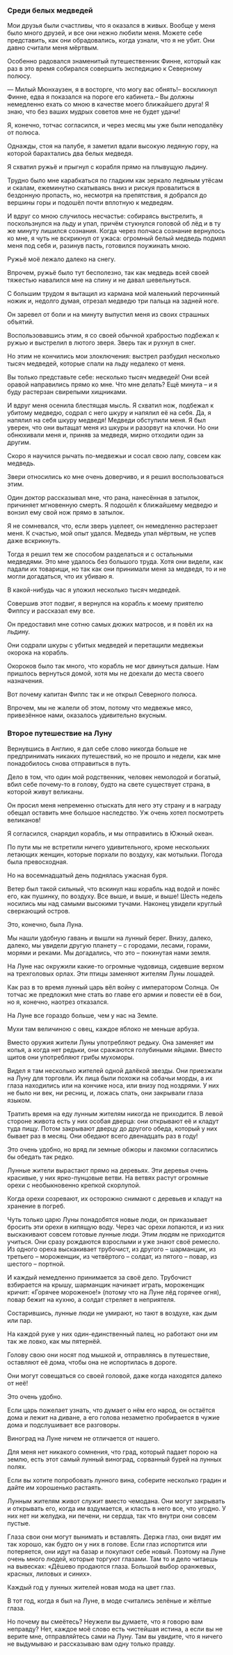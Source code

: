 ### Среди белых медведей

Мои друзья были счастливы, что я оказался в живых.
Вообще у меня было много друзей, и все они нежно любили меня.
Можете себе представить, как они обрадовались, когда узнали, что я не убит.
Они давно считали меня мёртвым.

Особенно радовался знаменитый путешественник Финне, который как раз в это время собирался совершить экспедицию к Северному полюсу.

— Милый Мюнхаузен, я в восторге, что могу вас обнять!– воскликнул Финне, едва я показался на пороге его кабинета.– Вы должны немедленно ехать со мною в качестве моего ближайшего друга!
Я знаю, что без ваших мудрых советов мне не будет удачи!

Я, конечно, тотчас согласился, и через месяц мы уже были неподалёку от полюса.

Однажды, стоя на палубе, я заметил вдали высокую ледяную гору, на которой барахтались два белых медведя.

Я схватил ружьё и прыгнул с корабля прямо на плывущую льдину.

Трудно было мне карабкаться по гладким как зеркало ледяным утёсам и скалам, ежеминутно скатываясь вниз и рискуя провалиться в бездонную пропасть, но, несмотря на препятствия, я добрался до вершины горы и подошёл почти вплотную к медведям.

И вдруг со мною случилось несчастье: собираясь выстрелить, я поскользнулся на льду и упал, причём стукнулся головой об лёд и в ту же минуту лишился сознания.
Когда через полчаса сознание вернулось ко мне, я чуть не вскрикнул от ужаса: огромный белый медведь подмял меня под себя и, разинув пасть, готовился поужинать мною.

Ружьё моё лежало далеко на снегу.

Впрочем, ружьё было тут бесполезно, так как медведь всей своей тяжестью навалился мне на спину и не давал шевельнуться.

С большим трудом я вытащил из кармана мой маленький перочинный ножик и, недолго думая, отрезал медведю три пальца на задней ноге.

Он заревел от боли и на минуту выпустил меня из своих страшных объятий.

Воспользовавшись этим, я со своей обычной храбростью подбежал к ружью и выстрелил в лютого зверя.
Зверь так и рухнул в снег.

Но этим не кончились мои злоключения: выстрел разбудил несколько тысяч медведей, которые спали на льду недалеко от меня.

Вы только представьте себе: несколько тысяч медведей!
Они всей оравой направились прямо ко мне.
Что мне делать?
Ещё минута – и я буду растерзан свирепыми хищниками.

И вдруг меня осенила блестящая мысль.
Я схватил нож, подбежал к убитому медведю, содрал с него шкуру и напялил её на себя.
Да, я напялил на себя шкуру медведя!
Медведи обступили меня.
Я был уверен, что они вытащат меня из шкуры и разорвут на клочки.
Но они обнюхивали меня и, приняв за медведя, мирно отходили один за другим.

Скоро я научился рычать по-медвежьи и сосал свою лапу, совсем как медведь.

Звери относились ко мне очень доверчиво, и я решил воспользоваться этим.

Один доктор рассказывал мне, что рана, нанесённая в затылок, причиняет мгновенную смерть.
Я подошёл к ближайшему медведю и вонзил ему свой нож прямо в затылок.

Я не сомневался, что, если зверь уцелеет, он немедленно растерзает меня.
К счастью, мой опыт удался.
Медведь упал мёртвым, не успев даже вскрикнуть.

Тогда я решил тем же способом разделаться и с остальными медведями.
Это мне удалось без большого труда.
Хотя они видели, как падали их товарищи, но так как они принимали меня за медведя, то и не могли догадаться, что их убиваю я.

В какой-нибудь час я уложил несколько тысяч медведей.

Совершив этот подвиг, я вернулся на корабль к моему приятелю Фиппсу и рассказал ему все.

Он предоставил мне сотню самых дюжих матросов, и я повёл их на льдину.

Они содрали шкуры с убитых медведей и перетащили медвежьи окорока на корабль.

Окороков было так много, что корабль не мог двинуться дальше.
Нам пришлось вернуться домой, хотя мы не доехали до места своего назначения.

Вот почему капитан Фиппс так и не открыл Северного полюса.

Впрочем, мы не жалели об этом, потому что медвежье мясо, привезённое нами, оказалось удивительно вкусным.

### Второе путешествие на Луну

Вернувшись в Англию, я дал себе слово никогда больше не предпринимать никаких путешествий, но не прошло и недели, как мне понадобилось снова отправиться в путь.

Дело в том, что один мой родственник, человек немолодой и богатый, вбил себе почему-то в голову, будто на свете существует страна, в которой живут великаны.

Он просил меня непременно отыскать для него эту страну и в награду обещал оставить мне большое наследство.
Уж очень хотел посмотреть великанов!

Я согласился, снарядил корабль, и мы отправились в Южный океан.

По пути мы не встретили ничего удивительного, кроме нескольких летающих женщин, которые порхали по воздуху, как мотыльки.
Погода была превосходная.

Но на восемнадцатый день поднялась ужасная буря.

Ветер был такой сильный, что вскинул наш корабль над водой и понёс его, как пушинку, по воздуху.
Все выше, и выше, и выше!
Шесть недель носились мы над самыми высокими тучами.
Наконец увидели круглый сверкающий остров.

Это, конечно, была Луна.

Мы нашли удобную гавань и вышли на лунный берег.
Внизу, далеко, далеко, мы увидели другую планету – с городами, лесами, горами, морями и реками.
Мы догадались, что это – покинутая нами земля.

На Луне нас окружили какие-то огромные чудовища, сидевшие верхом на трехголовых орлах.
Эти птицы заменяют жителям Луны лошадей.

Как раз в то время лунный царь вёл войну с императором Солнца.
Он тотчас же предложил мне стать во главе его армии и повести её в бои, но я, конечно, наотрез отказался.

На Луне все гораздо больше, чем у нас на Земле.

Мухи там величиною с овец, каждое яблоко не меньше арбуза.

Вместо оружия жители Луны употребляют редьку.
Она заменяет им копья, а когда нет редьки, они сражаются голубиными яйцами.
Вместо щитов они употребляют грибы мухоморы.

Видел я там несколько жителей одной далёкой звезды.
Они приезжали на Луну для торговли.
Их лица были похожи на собачьи морды, а их глаза находились или на кончике носа, или внизу под ноздрями.
У них не было ни век, ни ресниц, и, ложась спать, они закрывали глаза языком.

Тратить время на еду лунным жителям никогда не приходится.
В левой стороне живота есть у них особая дверца: они открывают её и кладут туда пищу.
Потом закрывают дверцу до другого обеда, который у них бывает раз в месяц.
Они обедают всего двенадцать раз в году!

Это очень удобно, но вряд ли земные обжоры и лакомки согласились бы обедать так редко.

Лунные жители вырастают прямо на деревьях.
Эти деревья очень красивые, у них ярко-пунцовые ветви.
На ветвях растут огромные орехи с необыкновенно крепкой скорлупой.

Когда орехи созревают, их осторожно снимают с деревьев и кладут на хранение в погреб.

Чуть только царю Луны понадобятся новые люди, он приказывает бросить эти орехи в кипящую воду.
Через час орехи лопаются, и из них выскакивают совсем готовые лунные люди.
Этим людям не приходится учиться.
Они сразу рождаются взрослыми и уже знают своё ремесло.
Из одного ореха выскакивает трубочист, из другого – шарманщик, из третьего – мороженщик, из четвёртого – солдат, из пятого – повар, из шестого – портной.

И каждый немедленно принимается за своё дело.
Трубочист взбирается на крышу, шарманщик начинает играть, мороженщик кричит:
«Горячее мороженое!» (потому что на Луне лёд горячее огня), повар бежит на кухню, а солдат стреляет в неприятеля.

Состарившись, лунные люди не умирают, но тают в воздухе, как дым или пар.

На каждой руке у них один-единственный палец, но работают они им так же ловко, как мы пятернёй.

Голову свою они носят под мышкой и, отправляясь в путешествие, оставляют её дома, чтобы она не испортилась в дороге.

Они могут совещаться со своей головой, даже когда находятся далеко от неё!

Это очень удобно.

Если царь пожелает узнать, что думает о нём его народ, он остаётся дома и лежит на диване, а его голова незаметно пробирается в чужие дома и подслушивает все разговоры.

Виноград на Луне ничем не отличается от нашего.

Для меня нет никакого сомнения, что град, который падает порою на землю, есть этот самый лунный виноград, сорванный бурей на лунных полях.

Если вы хотите попробовать лунного вина, соберите несколько градин и дайте им хорошенько растаять.

Лунным жителям живот служит вместо чемодана.
Они могут закрывать и открывать его, когда им вздумается, и класть в него все, что угодно.
У них нет ни желудка, ни печени, ни сердца, так что внутри они совсем пустые.

Глаза свои они могут вынимать и вставлять.
Держа глаз, они видят им так хорошо, как будто он у них в голове.
Если глаз испортится или потеряется, они идут на базар и покупают себе новый.
Поэтому на Луне очень много людей, которые торгуют глазами.
Там то и дело читаешь на вывесках:
«Дёшево продаются глаза.
Большой выбор оранжевых, красных, лиловых и синих».

Каждый год у лунных жителей новая мода на цвет глаз.

В тот год, когда я был на Луне, в моде считались зелёные и жёлтые глаза.

Но почему вы смеётесь?
Неужели вы думаете, что я говорю вам неправду?
Нет, каждое моё слово есть чистейшая истина, а если вы не верите мне, отправляйтесь сами на Луну.
Там вы увидите, что я ничего не выдумываю и рассказываю вам одну только правду.
